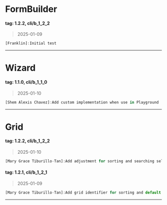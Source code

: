 # FormBuilder

#### tag: 1.2.2, cli/b_1_2_2

> 2025-01-09

```js
[Franklin]:Initial test
```

---

# Wizard

#### tag: 1.1.0, cli/b_1_1_0

> 2025-01-10

```js
[Shem Alexis Chavez]:Add custom implementation when use in Playground
```

---

# Grid

#### tag: 1.2.2, cli/b_1_2_2

> 2025-01-10

```js
[Mary Grace Tiburillo-Tan]:Add adjustment for sorting and searching self joined entity
```

#### tag: 1.2.1, cli/b_1_2_1

> 2025-01-09

```js
[Mary Grace Tiburillo-Tan]:Add grid identifier for sorting and default filter
```

---
